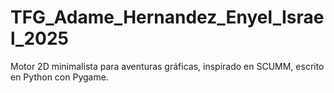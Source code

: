 # TFG_Adame_Hernandez_Enyel_Israel_2025
Motor 2D minimalista para aventuras gráficas, inspirado en SCUMM, escrito en Python con Pygame. 
